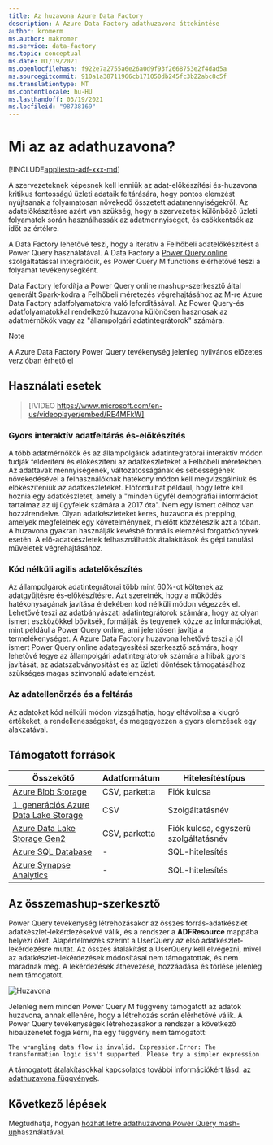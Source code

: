 ```yaml
---
title: Az huzavona Azure Data Factory
description: A Azure Data Factory adathuzavona áttekintése
author: kromerm
ms.author: makromer
ms.service: data-factory
ms.topic: conceptual
ms.date: 01/19/2021
ms.openlocfilehash: f922e7a2755a6e26a0d9f93f2668753e2f4dad5a
ms.sourcegitcommit: 910a1a38711966cb171050db245fc3b22abc8c5f
ms.translationtype: MT
ms.contentlocale: hu-HU
ms.lasthandoff: 03/19/2021
ms.locfileid: "98738169"
---
```

# <a name="what-is-data-wrangling"></a>Mi az az adathuzavona?

[!INCLUDE[appliesto-adf-xxx-md](includes/appliesto-adf-xxx-md.md)]

A szervezeteknek képesnek kell lenniük az adat-előkészítési és-huzavona kritikus fontosságú üzleti adataik feltárására, hogy pontos elemzést nyújtsanak a folyamatosan növekedő összetett adatmennyiségekről. Az adatelőkészítésre azért van szükség, hogy a szervezetek különböző üzleti folyamatok során használhassák az adatmennyiséget, és csökkentsék az időt az értékre.

A Data Factory lehetővé teszi, hogy a iteratív a Felhőbeli adatelőkészítést a Power Query használatával. A Data Factory a [Power Query online](/power-query/) szolgáltatással integrálódik, és Power Query M functions elérhetővé teszi a folyamat tevékenységként.

Data Factory lefordítja a Power Query online mashup-szerkesztő által generált Spark-kódra a Felhőbeli méretezés végrehajtásához az M-re Azure Data Factory adatfolyamatokra való lefordításával. Az Power Query-és adatfolyamatokkal rendelkező huzavona különösen hasznosak az adatmérnökök vagy az "állampolgári adatintegrátorok" számára.

> [!NOTE]
> A Azure Data Factory Power Query tevékenység jelenleg nyilvános előzetes verzióban érhető el

## <a name="use-cases"></a>Használati esetek

> [!VIDEO https://www.microsoft.com/en-us/videoplayer/embed/RE4MFkW]

### <a name="fast-interactive-data-exploration-and-preparation"></a>Gyors interaktív adatfeltárás és-előkészítés

A több adatmérnökök és az állampolgárok adatintegrátorai interaktív módon tudják felderíteni és előkészíteni az adatkészleteket a Felhőbeli méretekben. Az adattavak mennyiségének, változatosságának és sebességének növekedésével a felhasználóknak hatékony módon kell megvizsgálniuk és előkészíteniük az adatkészleteket. Előfordulhat például, hogy létre kell hoznia egy adatkészletet, amely a "minden ügyfél demográfiai információt tartalmaz az új ügyfelek számára a 2017 óta". Nem egy ismert célhoz van hozzárendelve. Olyan adatkészleteket keres, huzavona és prepping, amelyek megfelelnek egy követelménynek, mielőtt közzéteszik azt a tóban. A huzavona gyakran használják kevésbé formális elemzési forgatókönyvek esetén. A elő-adatkészletek felhasználhatók átalakítások és gépi tanulási műveletek végrehajtásához.

### <a name="code-free-agile-data-preparation"></a>Kód nélküli agilis adatelőkészítés

Az állampolgárok adatintegrátorai több mint 60%-ot költenek az adatgyűjtésre és-előkészítésre. Azt szeretnék, hogy a működés hatékonyságának javítása érdekében kód nélküli módon végezzék el. Lehetővé teszi az adatbányászati adatintegrátorok számára, hogy az olyan ismert eszközökkel bővítsék, formálják és tegyenek közzé az információkat, mint például a Power Query online, ami jelentősen javítja a termelékenységet. A Azure Data Factory huzavona lehetővé teszi a jól ismert Power Query online adategyesítési szerkesztő számára, hogy lehetővé tegye az állampolgári adatintegrátorok számára a hibák gyors javítását, az adatszabványosítást és az üzleti döntések támogatásához szükséges magas színvonalú adatelemzést.

### <a name="data-validation-and-exploration"></a>Az adatellenőrzés és a feltárás

Az adatokat kód nélküli módon vizsgálhatja, hogy eltávolítsa a kiugró értékeket, a rendellenességeket, és megegyezzen a gyors elemzések egy alakzatával.

## <a name="supported-sources"></a>Támogatott források

| Összekötő | Adatformátum | Hitelesítéstípus |
| -- | -- | --|
| [Azure Blob Storage](connector-azure-blob-storage.md) | CSV, parketta | Fiók kulcsa |
| [1. generációs Azure Data Lake Storage](connector-azure-data-lake-store.md) | CSV | Szolgáltatásnév |
| [Azure Data Lake Storage Gen2](connector-azure-data-lake-storage.md) | CSV, parketta | Fiók kulcsa, egyszerű szolgáltatásnév |
| [Azure SQL Database](connector-azure-sql-database.md) | - | SQL-hitelesítés |
| [Azure Synapse Analytics](connector-azure-sql-data-warehouse.md) | - | SQL-hitelesítés |

## <a name="the-mashup-editor"></a>Az összemashup-szerkesztő

Power Query tevékenység létrehozásakor az összes forrás-adatkészlet adatkészlet-lekérdezésekvé válik, és a rendszer a **ADFResource** mappába helyezi őket. Alapértelmezés szerint a UserQuery az első adatkészlet-lekérdezésre mutat. Az összes átalakítást a UserQuery kell elvégezni, mivel az adatkészlet-lekérdezések módosításai nem támogatottak, és nem maradnak meg. A lekérdezések átnevezése, hozzáadása és törlése jelenleg nem támogatott.

![Huzavona](media/wrangling-data-flow/editor.png)

Jelenleg nem minden Power Query M függvény támogatott az adatok huzavona, annak ellenére, hogy a létrehozás során elérhetővé válik. A Power Query tevékenységek létrehozásakor a rendszer a következő hibaüzenetet fogja kérni, ha egy függvény nem támogatott:

`The wrangling data flow is invalid. Expression.Error: The transformation logic isn't supported. Please try a simpler expression`

A támogatott átalakításokkal kapcsolatos további információkért lásd: [az adathuzavona függvények](wrangling-functions.md).

## <a name="next-steps"></a>Következő lépések

Megtudhatja, hogyan [hozhat létre adathuzavona Power Query mash-up](wrangling-tutorial.md)használatával.
